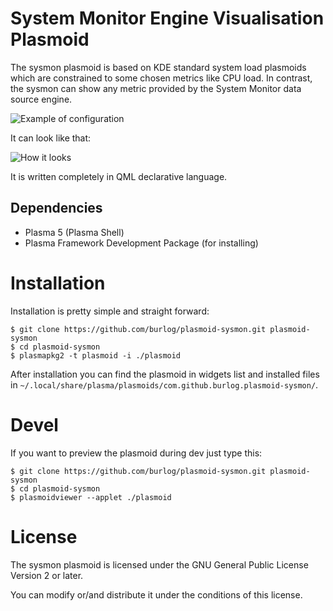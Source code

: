 # System Monitor Engine Visualisation Plasmoid

The sysmon plasmoid is based on KDE standard system load plasmoids which are
constrained to some chosen metrics like CPU load. In contrast, the sysmon can
show any metric provided by the System Monitor data source engine.

![Example of configuration](https://raw.githubusercontent.com/burlog/plasmoid-sysmon/master/img/sysmon.config.png)

It can look like that:

![How it looks](https://raw.githubusercontent.com/burlog/plasmoid-sysmon/master/img/sysmon.png)

It is written completely in QML declarative language.

## Dependencies

 * Plasma 5 (Plasma Shell)
 * Plasma Framework Development Package (for installing)

# Installation

Installation is pretty simple and straight forward:

```shell
$ git clone https://github.com/burlog/plasmoid-sysmon.git plasmoid-sysmon
$ cd plasmoid-sysmon
$ plasmapkg2 -t plasmoid -i ./plasmoid
```

After installation you can find the plasmoid in widgets list and installed
files in `~/.local/share/plasma/plasmoids/com.github.burlog.plasmoid-sysmon/`.

# Devel

If you want to preview the plasmoid during dev just type this:

```shell
$ git clone https://github.com/burlog/plasmoid-sysmon.git plasmoid-sysmon
$ cd plasmoid-sysmon
$ plasmoidviewer --applet ./plasmoid
```

# License

The sysmon plasmoid is licensed under the GNU General Public License Version 2 or later.

You can modify or/and distribute it under the conditions of this license.

